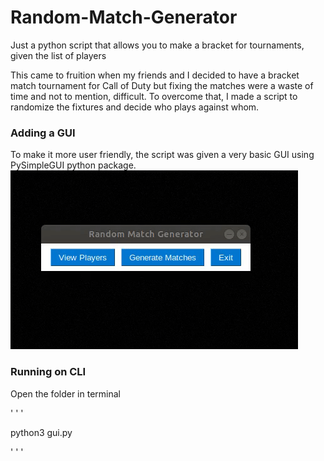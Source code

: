 # Random-Match-Generator
Just a python script that allows you to make a bracket for tournaments, given the list of players

This came to fruition when my friends and I decided to have a bracket match tournament for Call of Duty but fixing the matches were a waste of time and not to mention, difficult. To overcome that, I made a script to randomize the fixtures and decide who plays against whom.

### Adding a GUI
To make it more user friendly, the script was given a very basic GUI using PySimpleGUI python package.
![GUI-for-the-script](https://github.com/TonyJac/Random-Match-Generator/blob/master/motion.gif)

### Running on CLI
Open the folder in terminal

' ' '

python3 gui.py

' ' '
